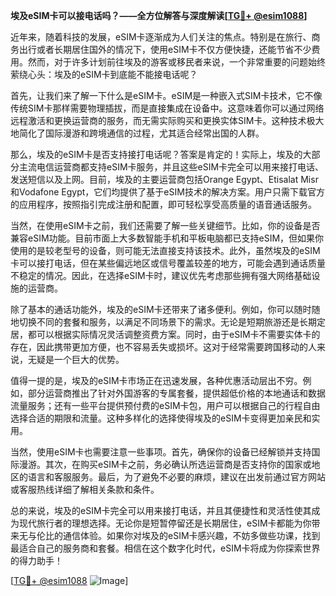 **埃及eSIM卡可以接电话吗？——全方位解答与深度解读[[TG💪+ @esim1088](https://t.me/s/esim1088)]**

近年来，随着科技的发展，eSIM卡逐渐成为人们关注的焦点。特别是在旅行、商务出行或者长期居住国外的情况下，使用eSIM卡不仅方便快捷，还能节省不少费用。然而，对于许多计划前往埃及的游客或移民者来说，一个非常重要的问题始终萦绕心头：埃及的eSIM卡到底能不能接电话呢？

首先，让我们来了解一下什么是eSIM卡。eSIM是一种嵌入式SIM卡技术，它不像传统SIM卡那样需要物理插拔，而是直接集成在设备中。这意味着你可以通过网络远程激活和更换运营商的服务，而无需实际购买和更换实体SIM卡。这种技术极大地简化了国际漫游和跨境通信的过程，尤其适合经常出国的人群。

那么，埃及的eSIM卡是否支持接打电话呢？答案是肯定的！实际上，埃及的大部分主流电信运营商都支持eSIM卡服务，并且这些eSIM卡完全可以用来接打电话、发送短信以及上网。目前，埃及的主要运营商包括Orange Egypt、Etisalat Misr和Vodafone Egypt，它们均提供了基于eSIM技术的解决方案。用户只需下载官方的应用程序，按照指引完成注册和配置，即可轻松享受高质量的语音通话服务。

当然，在使用eSIM卡之前，我们还需要了解一些关键细节。比如，你的设备是否兼容eSIM功能。目前市面上大多数智能手机和平板电脑都已支持eSIM，但如果你使用的是较老型号的设备，则可能无法直接支持该技术。此外，虽然埃及的eSIM卡可以接打电话，但在某些偏远地区或信号覆盖较差的地方，可能会遇到通话质量不稳定的情况。因此，在选择eSIM卡时，建议优先考虑那些拥有强大网络基础设施的运营商。

除了基本的通话功能外，埃及的eSIM卡还带来了诸多便利。例如，你可以随时随地切换不同的套餐和服务，以满足不同场景下的需求。无论是短期旅游还是长期定居，都可以根据实际情况灵活调整资费方案。同时，由于eSIM卡不需要实体卡的存在，因此携带更加方便，也不容易丢失或损坏。这对于经常需要跨国移动的人来说，无疑是一个巨大的优势。

值得一提的是，埃及的eSIM卡市场正在迅速发展，各种优惠活动层出不穷。例如，部分运营商推出了针对外国游客的专属套餐，提供超低价格的本地通话和数据流量服务；还有一些平台提供预付费的eSIM卡包，用户可以根据自己的行程自由选择合适的期限和流量。这种多样化的选择使得埃及的eSIM卡变得更加亲民和实用。

当然，使用eSIM卡也需要注意一些事项。首先，确保你的设备已经解锁并支持国际漫游。其次，在购买eSIM卡之前，务必确认所选运营商是否支持你的国家或地区的语言和客服服务。最后，为了避免不必要的麻烦，建议在出发前通过官方网站或客服热线详细了解相关条款和条件。

总的来说，埃及的eSIM卡完全可以用来接打电话，并且其便捷性和灵活性使其成为现代旅行者的理想选择。无论你是短暂停留还是长期居住，eSIM卡都能为你带来无与伦比的通信体验。如果你对埃及的eSIM卡感兴趣，不妨多做些功课，找到最适合自己的服务商和套餐。相信在这个数字化时代，eSIM卡将成为你探索世界的得力助手！

[[TG💪+ @esim1088](https://t.me/s/esim1088) ![Image](https://i.postimg.cc/4NQfJmqS/Snipaste-2025-05-13-00-14-12.png)]